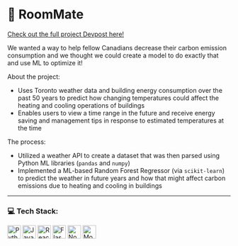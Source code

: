 # 🏡 RoomMate 

[Check out the full project Devpost here!](https://devpost.com/software/roommate-w51k46)

We wanted a way to help fellow Canadians decrease their carbon emission consumption and we thought we could create a model to do exactly that and use ML to optimize it!

About the project:
- Uses Toronto weather data and building energy consumption over the past 50 years to predict how changing temperatures could affect the heating and cooling operations of buildings
- Enables users to view a time range in the future and receive energy saving and management tips in response to estimated temperatures at the time

The process:
- Utilized a weather API to create a dataset that was then parsed using Python ML libraries (`pandas` and `numpy`)
- Implemented a ML-based Random Forest Regressor (via `scikit-learn`) to predict the weather in future years and how that might affect carbon emissions due to heating and cooling in buildings

----

### 💻 Tech Stack: 
<img src="https://img.shields.io/badge/-Python-3776AB?style=flat&logo=python&logoColor=ffdd55" height="30" alt = "Python" /> <img src="https://img.shields.io/badge/-JavaScript-31322f?style=flat&logo=javascript&logoColor=F7DF1E" height="30" alt = "Javascript"/>
<img src="https://img.shields.io/badge/-ReactJS-61DAFB?style=flat&logo=react&logoColor=282c34" height="30" alt = "ReactJS" /> 
<img src="https://img.shields.io/badge/-Flask-black?style=flat&logo=flask&logoColor=white" height="30" alt = "Flask" />
<img src="https://img.shields.io/badge/-Node.js-333333?style=flat&logo=node.js&logoColor=77b65d" height="30" alt = "NodeJS" />
<img src="https://img.shields.io/badge/-MongoDB-47A248?style=flat&logo=mongodb&logoColor=darkgreen" height="30" alt = "MongoDB" />
